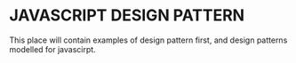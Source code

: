 # JAVASCRIPT DESIGN PATTERN

This place will contain examples of design pattern first, and design patterns
modelled for javascirpt.
